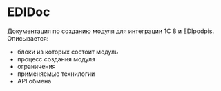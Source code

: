 # EDIDoc
Документация по созданию модуля для интеграции 1С 8 и EDIpodpis.
Описывается:
- блоки из которых состоит модуль
- процесс создания модуля
- ограничения
- применяемые технилогии
- API обмена
